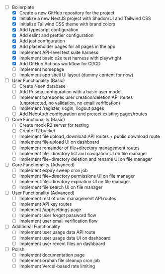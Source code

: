 - [ ] Boilerplate
    - [x] Create a new GitHub repository for the project
    - [x] Initialize a new NextJS project with Shadcn/UI and Tailwind CSS
    - [x] Initialize Tailwind CSS theme with brand colors
    - [x] Add typescript configuration
    - [x] Add eslint and prettier configuration
    - [x] Add jest configuration
    - [x] Add placeholder pages for all pages in the app
    - [x] Implement API-level test suite harness
    - [x] Implement basic e2e test harness with playwright
    - [x] Add GitHub Actions workflow for CI/CD
    - [ ] Implement homepage
    - [ ] Implement app shell UI layout (dummy content for now)
- [ ] User Functionality (Basic)
    - [ ] Create Neon database
    - [ ] Add Prisma configuration with a basic user model
    - [ ] Implement barebones user creation/deletion API routes (unprotected, no validation, no email verification)
    - [ ] Implement /register, /login, /logout pages
    - [ ] Add NextAuth configuration and protect existing pages/routes
- [ ] Core Functionality (Basic)
    - [ ] Create mock R2 server for testing
    - [ ] Create R2 bucket
    - [ ] Implement file upload, download API routes + public download route
    - [ ] Implement file upload UI on dashboard
    - [ ] Implement remainder of file+directory management routes
    - [ ] Implement file+directory list and navigation UI on file manager
    - [ ] Implement file+directory deletion and rename UI on file manager
- [ ] Core Functionality (Advanced)
    - [ ] Implement expiry sweep cron job
    - [ ] Implement file+directory permissions UI on file manager
    - [ ] Implement file+directory expiration UI on file manager
    - [ ] Implement file search UI on file manager
- [ ] User Functionality (Advanced)
    - [ ] Implement rest of user management API routes
    - [ ] Implement API key routes
    - [ ] Implement /app/settings page
    - [ ] Implement user forgot password flow
    - [ ] Implement user email verification flow
- [ ] Additional Functionality
    - [ ] Implement user usage data API route
    - [ ] Implement user usage data UI on dashboard
    - [ ] Implement user recent files on dashboard
- [ ] Polish
    - [ ] Implement documentation page
    - [ ] Implement orphan file cleanup cron job
    - [ ] Implement Vercel-based rate limiting
